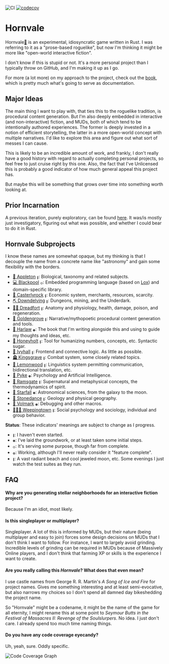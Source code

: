
![CI](https://github.com/ndouglas/hornvale/actions/workflows/continuous_integration.yml/badge.svg?branch=main) [![codecov](https://codecov.io/gh/ndouglas/hornvale/branch/main/graph/badge.svg?token=YP8GDSHG73)](https://codecov.io/gh/ndouglas/hornvale)

# Hornvale
Hornvale[📖](https://ndouglas.github.io/hornvale/)  is an experimental, idiosyncratic game written in Rust.  I was referring to it as a "prose-based roguelike", but now I'm thinking it might be more like "open-world interactive fiction".  

I don't know if this is stupid or not.  It's a more personal project than I typically throw on GitHub, and I'm making it up as I go.

For more (a lot more) on my approach to the project, check out the [book](https://ndouglas.github.io/hornvale/), which is pretty much what's going to serve as documentation.

## Major Ideas
The main thing I want to play with, that ties this to the roguelike tradition, is procedural content generation.  But I'm also deeply embedded in interactive (and non-interactive) fiction, and MUDs, both of which tend to be intentionally authored experiences.  The former is deeply invested in a notion of efficient storytelling, the latter in a more open-world concept with multiple narratives.  I'd like to explore this area and figure out what sort of messes I can cause.

This is likely to be an incredible amount of work, and frankly, I don't really have a good history with regard to actually completing personal projects, so feel free to just cruise right by this one.  Also, the fact that I've Unlicensed this is probably a good indicator of how much general appeal this project has.

But maybe this will be something that grows over time into something worth looking at.

## Prior Incarnation
A previous iteration, purely exploratory, can be found [here](https://github.com/ndouglas/hornvale-rust/).  It was/is mostly just investigatory, figuring out what was possible, and whether I could bear to do it in Rust.

## Hornvale Subprojects
I know these names are somewhat opaque, but my thinking is that I decouple the name from a concrete name like "astronomy" and gain some flexibility with the borders.

- [🧬 Appleton](./crates/appleton/README.md)&nbsp;<sup><sub><sub>🔴</sub></sub></sup>: Biological, taxonomy and related subjects.
- [💻 Blackpool](./crates/blackpool/README.md)&nbsp;<sup><sub><sub>🟡</sub></sub></sup>: Embedded programming language (based on [Lox](https://www.craftinginterpreters.com/)) and domain-specific library.
- [🏦 Casterlyrock](./crates/casterlyrock/README.md)&nbsp;<sup><sub><sub>🔴</sub></sub></sup>: Economic system, merchants, resources, scarcity.
- [⛏️ Downdelving](./crates/downdelving/README.md)&nbsp;<sup><sub><sub>🔴</sub></sub></sup>: Dungeons, mining, and the Underdark.
- [🧍‍♂️ Dreadfort](./crates/dreadfort/README.md)&nbsp;<sup><sub><sub>🔴</sub></sub></sup>: Anatomy and physiology, health, damage, poison, and regeneration.
- [📜 Goldengrove](./crates/goldengrove/README.md)&nbsp;<sup><sub><sub>🔴</sub></sub></sup>: Narrative/mythopoetic procedural content generation and tools.
- [📖 Harlaw](https://ndouglas.github.io/hornvale/)&nbsp;<sup><sub><sub>🟠</sub></sub></sup>: The book that I'm writing alongside this and using to guide my thoughts and ideas, etc.
- [🍯 Honeyholt](./crates/honeyholt/README.md)&nbsp;<sup><sub><sub>🔴</sub></sub></sup>: Tool for humanizing numbers, concepts, etc.  Syntactic sugar.
- [🌿 Ivyhall](./crates/ivyhall/README.md)&nbsp;<sup><sub><sub>🔴</sub></sub></sup>: Frontend and connective logic.  As little as possible.
- [🪦 Kingsgrave](./crates/kingsgrave/README.md)&nbsp;<sup><sub><sub>🔴</sub></sub></sup>: Combat system, some closely related topics.
- [💬 Lemonwood](./crates/lemonwood/README.md)&nbsp;<sup><sub><sub>🔴</sub></sub></sup>: Linguistics system permitting communication, bidirectional translation, etc.
- [🧠 Pyke](./crates/pyke/README.md)&nbsp;<sup><sub><sub>🟠</sub></sub></sup>: Psychology and Artificial Intelligence.
- [👻 Ramsgate](./crates/ramsgate/README.md)&nbsp;<sup><sub><sub>🔴</sub></sub></sup>: Supernatural and metaphysical concepts, the thermodynamics of spirit.
- [💫 Starfall](./crates/starfall/README.md)&nbsp;<sup><sub><sub>🟠</sub></sub></sup>: Astronomical sciences, from the galaxy to the moon.
- [🌋 Stonedance](./crates/stonedance/README.md)&nbsp;<sup><sub><sub>🔴</sub></sub></sup>: Geology and physical geography.
- [🐛 Volmark](./crates/volmark/README.md)&nbsp;<sup><sub><sub>🟠</sub></sub></sup>: Debugging and other macros.
- [🧑‍🤝‍🧑 Weepingtown](./crates/weepingtown/README.md)&nbsp;<sup><sub><sub>🔴</sub></sub></sup>: Social psychology and sociology, individual and group behavior.

**Status**: These indicators' meanings are subject to change as I progress.
 - <sup><sub><sub>🔴</sub></sub></sup>: I haven't even started.
 - <sup><sub><sub>🟠</sub></sub></sup>: I've laid the groundwork, or at least taken some initial steps.
 - <sup><sub><sub>🟡</sub></sub></sup>: It's serving some purpose, though far from complete.
 - <sup><sub><sub>🟢</sub></sub></sup>: Working, although I'll never really consider it "feature complete".
 - <sup><sub><sub>🔵</sub></sub></sup>: A vast radiant beach and cool jeweled moon, etc.  Some evenings I just watch the test suites as they run.

## FAQ

#### Why are you generating stellar neighborhoods for an interactive fiction project?
Because I'm an idiot, most likely.

#### Is this singleplayer or multiplayer?
Singleplayer.  A lot of this is informed by MUDs, but their nature (being multiplayer and easy to join) forces some design decisions on MUDs that I don't think I want to follow.  For instance, I want to largely avoid grinding.  Incredible levels of grinding can be required in MUDs because of Massively Online players, and I don't think that farming XP or skills is the experience I want to create.

#### Are you really calling this _Hornvale_?  What does that even mean?
I use castle names from George R. R. Martin's _A Song of Ice and Fire_ for project names.  Gives me something interesting and at least semi-evocative, but also narrows my choices so I don't spend all damned day bikeshedding the project name.

So "Hornvale" might be a codename, it might be the name of the game for all eternity, I might rename this at some point to _Seymour Butts in the Festival of Massacres II: Revenge of the Soulslurpers_.  No idea.  I just don't care.  I already spend too much time naming things.

#### Do you have any code coverage eyecandy?
Uh, yeah, sure.  Oddly specific.

![Code Coverage Graph](https://codecov.io/gh/ndouglas/hornvale/branch/main/graphs/icicle.svg?token=YP8GDSHG73)

